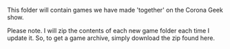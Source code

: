 This folder will contain games we have made 'together' on the Corona Geek show.  

Please note.  I will zip the contents of each new game folder each time I update it.  So, to get a game archive, simply download the zip found here.
